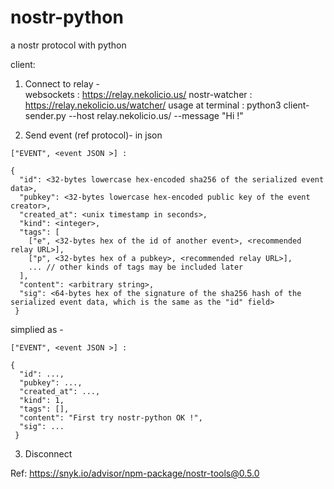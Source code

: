 # nostr-python
a nostr protocol with python


client:
1. Connect to relay -  
  websockets :  https://relay.nekolicio.us/
  nostr-watcher : https://relay.nekolicio.us/watcher/
  usage at terminal : python3 client-sender.py --host relay.nekolicio.us/ --message "Hi !"
  
2. Send event (ref protocol)- in json
```
["EVENT", <event JSON >] :

{
  "id": <32-bytes lowercase hex-encoded sha256 of the serialized event data>,
  "pubkey": <32-bytes lowercase hex-encoded public key of the event creator>,
  "created_at": <unix timestamp in seconds>,
  "kind": <integer>,
  "tags": [
    ["e", <32-bytes hex of the id of another event>, <recommended relay URL>],
    ["p", <32-bytes hex of a pubkey>, <recommended relay URL>],
    ... // other kinds of tags may be included later
  ],
  "content": <arbitrary string>,
  "sig": <64-bytes hex of the signature of the sha256 hash of the serialized event data, which is the same as the "id" field>
 }
```
simplied as -

```
["EVENT", <event JSON >] :

{
  "id": ...,
  "pubkey": ...,
  "created_at": ...,
  "kind": 1,
  "tags": [],
  "content": "First try nostr-python OK !",
  "sig": ...
 }
```

3. Disconnect


Ref:
https://snyk.io/advisor/npm-package/nostr-tools@0.5.0
